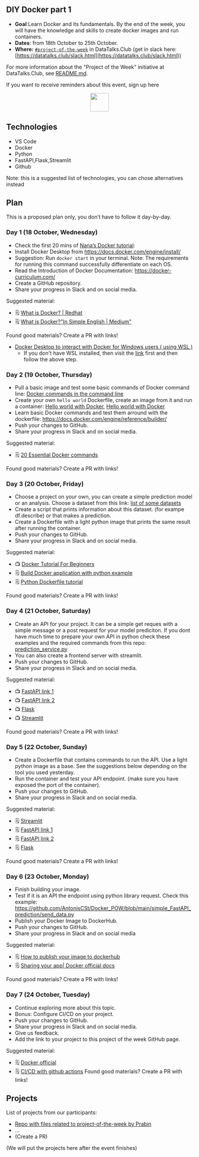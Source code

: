 ## DIY Docker part 1

* **Goal**:Learn Docker and its fundamentals. By the end of the week, you will have  the knowledge and skills to create docker images and run containers.
* **Dates**: from 18th October to 25th October.
* **Where:** [`#project-of-the-week`](https://app.slack.com/client/T01ATQK62F8/C02BP4FQH36) in DataTalks.Club (get in slack here: [https://datatalks.club/slack.html](https://datatalks.club/slack.html))

For more information about the "Project of the Week" initiative
at DataTalks.Club, see [README.md](README.md).

If you want to receive reminders about this event, sign up here

<p align="center">
  <a href="https://lu.ma/dtc-potw-diydocker"><img src="https://user-images.githubusercontent.com/875246/185755203-17945fd1-6b64-46f2-8377-1011dcb1a444.png" height="50" /></a>
</p>

## Technologies

* VS Code
* Docker
* Python
* FastAPI,Flask,Streamlit
* Github


Note: this is a suggested list of technologies, you can chose
alternatives instead

## Plan

This is a proposed plan only, you don’t have to follow it day-by-day.

### Day 1 (18 October, Wednesday)
* Check the first 20 mins of [Nana’s Docker tutorial](https://www.youtube.com/watch?v=pg19Z8LL06w):
* Install Docker Desktop  from https://docs.docker.com/engine/install/
* Suggestion: Run `docker start` in your terminal. Note: The requirements for running this command successfully differentiate on each OS.
* Read the Introduction of Docker Documentation: https://docker-curriculum.com/
* Create a GitHub repository.
* Share your progress in Slack and on social media.

Suggested material:

* 🗒️ [What is Docker? | Redhat](https://www.redhat.com/en/topics/containers/what-is-docker?sc_cid=7013a0000026OSgAAM&gad=1&gclid=Cj0KCQjw1aOpBhCOARIsACXYv-cNWeXxoafDpsQlCePu24Eh-YsTvWhnhQjkZAsFZFXildRGawlLf2EaAv56EALw_wcB&gclsrc=aw.ds)
* 🗒️ [What is Docker?"In Simple English | Medium"](https://yannmjl.medium.com/what-is-docker-in-simple-english-a24e8136b90b)

Found good materials? Create a PR with links!
* [Docker Desktop to interact with Docker for Windows users ( using WSL )](https://www.youtube.com/watch?v=5RQbdMn04Oc)
  * If you don't have WSL installed, then visit the [link](https://www.youtube.com/watch?v=_fntjriRe48) first and then follow the above step.

### Day 2 (19 October, Thursday)

* Pull a basic image and test some basic commands of Docker command line: [Docker commands in the command line](https://medium.com/edureka/docker-commands-29f7551498a8)
* Create your own `hello world` Dockerfile, create an image from it and run a container: [ Hello world with Docker](https://www.knowledgehut.com/blog/devops/basic-docker-commands), [Hello world with Docker](https://www.codewithjason.com/docker-hello-world-app/)
* Learn basic Docker commands and test them arround with the dockerfile: https://docs.docker.com/engine/reference/builder/
* Push your changes to GitHub.
* Share your progress in Slack and on social media.

Suggested material:

* 🗒️ [20 Essential Docker commands](https://www.mygreatlearning.com/blog/top-essential-docker-commands/)

Found good materials? Create a PR with links!

### Day 3 (20 October, Friday)

* Choose a project on your own, you can create a simple prediction model or an analysis. Choose a dataset from this link: [list of some datasets](https://github.com/DataTalksClub/data-engineering-zoomcamp/blob/main/week_7_project/datasets.md)
* Create a script that prints information about this dataset. (for exampe df.describe) or that makes a prediction.
* Create a Dockerfile with a light python image that prints the same result after running the container.
* Push your changes to GitHub.
* Share your progress in Slack and on social media.

Suggested material:

* 📺 [Docker Tutorial For Beginners](https://www.youtube.com/watch?v=bi0cKgmRuiA)
* 🗒️ [Build Docker application with python example](https://www.programonaut.com/build-a-docker-application-with-python-example/)
* 🗒️ [Python Dockerfile tutorial](https://luis-sena.medium.com/creating-the-perfect-python-dockerfile-51bdec41f1c8)

Found good materials? Create a PR with links!

### Day 4 (21 October, Saturday)

* Create an API for your project. It can be a simple get reques with a simple message or a post request for your model prediciton. If you dont have much time to prepare your own API in python check these examples and the required commands from this repo: [prediction_service.py](https://github.com/AntonisCSt/Docker_POW/blob/main/simple_FastAPI_prediction/prediction_service.py)
* You can also create a frontend server with streamlit.
* Push your changes to GitHub.
* Share your progress in Slack and on social media.


Suggested material:

* 📺 [FastAPI link 1](https://www.youtube.com/watch?v=0RS9W8MtZe4)
* 📺 [FastAPI link 2](https://www.youtube.com/watch?v=i3RMlrx4ol4)
* 📺 [Flask](https://www.youtube.com/watch?v=i3RMlrx4ol4)
* 📺 [Streamlit](https://www.youtube.com/watch?v=-IM3531b1XU&t=0s)

Found good materials? Create a PR with links!

### Day 5 (22 October, Sunday)

* Create a Dockerfile that contains commands to run the API. Use a light python image as a base. See the suggestions below depending on the tool you used yesterday.
* Run the container and test your API endpoint. (make sure you have exposed the port of the container).
* Push your changes to GitHub.
* Share your progress in Slack and on social media.

Suggested material:

* 🗒️ [Streamlit](https://docs.streamlit.io/knowledge-base/tutorials/deploy/docker)
* 🗒️ [FastAPI link 1](https://fastapi.tiangolo.com/deployment/docker/)
* 🗒️ [FastAPI link 2](https://www.youtube.com/watch?v=iqrS7Q174Ac)
* 🗒️ [Flask](https://www.freecodecamp.org/news/how-to-dockerize-a-flask-app/)

Found good materials? Create a PR with links!

### Day 6 (23 October, Monday)

* Finish building your image.
* Test if it is an API the endpoint using python library request. Check this example: https://github.com/AntonisCSt/Docker_POW/blob/main/simple_FastAPI_prediction/send_data.py
* Publish your Docker Image to DockerHub.
* Push your changes to GitHub.
* Share your progress in Slack and on social media

Suggested material:

* 🗒️ [How to publish your image to dockerhub](https://www.geeksforgeeks.org/docker-publishing-images-to-docker-hub/)
* 🗒️ [Sharing your app| Docker official docs](https://docs.docker.com/get-started/04_sharing_app/)

Found good materials? Create a PR with links!

### Day 7 (24 October, Tuesday)

* Continue exploring more about this topic.
* Bonus: Configure CI/CD on your project.
* Push your changes to GitHub.
* Share your progress in Slack and on social media.
* Give us feedback.
* Add the link to your project to this project of the week GitHub page.

Suggested material:
* 🗒️ [Docker official ](https://docs.docker.com/language/java/configure-ci-cd/)
* 🗒️ [CI/CD with github actions](https://medium.com/rockedscience/docker-ci-cd-pipeline-with-github-actions-6d4cd1731030)
Found good materials? Create a PR with links!

## Projects

List of projects from our participants:

* [Repo with files related to project-of-the-week by Prabin](https://github.com/MekongDelta-mind/project-of-the-week/tree/personal_copy/2023-10-18-docker-1-hands-on)
* ...
* (Create a PR)

(We will put the projects here after the event finishes)

